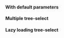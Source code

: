 #### With default parameters
<!-- example(tree-select-overview) -->

#### Multiple tree-select
<!-- example(tree-select-multiple-overview) -->

#### Lazy loading tree-select
<!-- example(tree-select-lazyload) -->
